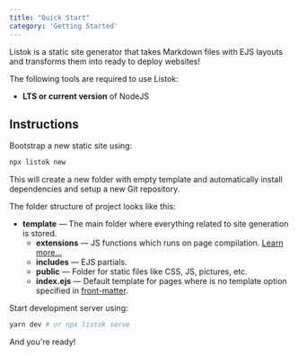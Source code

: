 ```yaml
---
title: "Quick Start"
category: 'Getting Started'
---
```

Listok is a static site generator that takes Markdown files with EJS layouts and transforms them into ready to deploy websites!

The following tools are required to use Listok:
* **LTS or current version** of NodeJS


## Instructions
Bootstrap a new static site using:
```bash
npx listok new
```

This will create a new folder with empty template and automatically install dependencies and setup a new Git repository.

The folder structure of project looks like this:
* **template** — The main folder where everything related to site generation is stored.
    * **extensions** — JS functions which runs on page compilation. [Learn more...](/docs/features/extensions)
    * **includes** — EJS partials.
    * **public** — Folder for static files like CSS, JS, pictures, etc.
    * **index.ejs** — Default template for pages where is no template option specified in [front-matter](/docs/features/frontmatter).

Start development server using:
```bash
yarn dev # or npx listok serve
```

And you're ready!